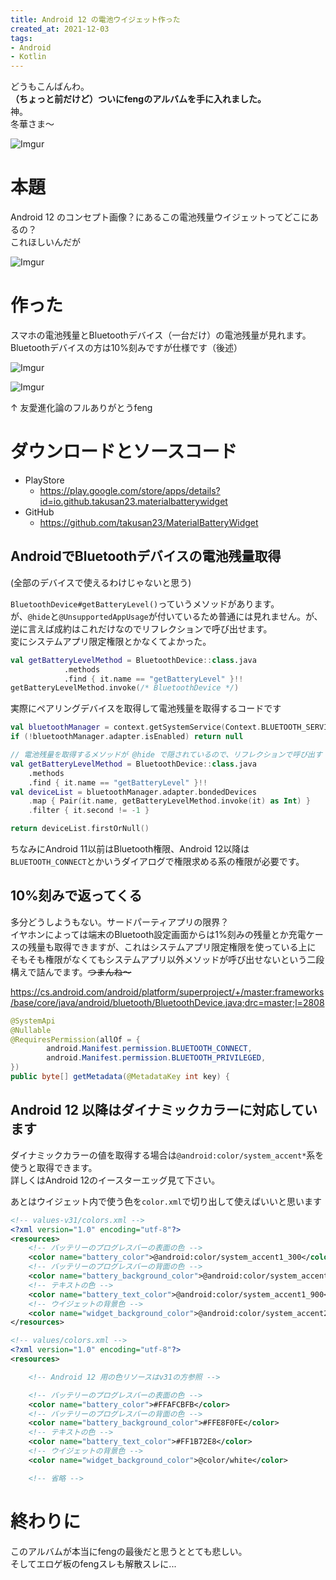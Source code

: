 ```yaml
---
title: Android 12 の電池ウイジェット作った
created_at: 2021-12-03
tags:
- Android
- Kotlin
---
```

どうもこんばんわ。  
**（ちょっと前だけど）ついにfengのアルバムを手に入れました。**  
神。  
冬華さま～

![Imgur](https://i.imgur.com/fiuZ0TW.png)

# 本題

Android 12 のコンセプト画像？にあるこの電池残量ウイジェットってどこにあるの？  
これほしいんだが

![Imgur](https://i.imgur.com/BiVH4Zz.png)

# 作った
スマホの電池残量とBluetoothデバイス（一台だけ）の電池残量が見れます。  
Bluetoothデバイスの方は10%刻みですが仕様です（後述）

![Imgur](https://i.imgur.com/SAtNPAa.png)

![Imgur](https://i.imgur.com/rlr7nd6.png)

↑ 友愛進化論のフルありがとうfeng

# ダウンロードとソースコード
- PlayStore
    - https://play.google.com/store/apps/details?id=io.github.takusan23.materialbatterywidget
- GitHub
    - https://github.com/takusan23/MaterialBatteryWidget

## AndroidでBluetoothデバイスの電池残量取得
(全部のデバイスで使えるわけじゃないと思う)

`BluetoothDevice#getBatteryLevel()`っていうメソッドがあります。  
が、`@hide`と`@UnsupportedAppUsage`が付いているため普通には見れません。が、逆に言えば成約はこれだけなのでリフレクションで呼び出せます。  
変にシステムアプリ限定権限とかなくてよかった。

```kotlin
val getBatteryLevelMethod = BluetoothDevice::class.java
            .methods
            .find { it.name == "getBatteryLevel" }!!
getBatteryLevelMethod.invoke(/* BluetoothDevice */)
```

実際にペアリングデバイスを取得して電池残量を取得するコードです

```kotlin
val bluetoothManager = context.getSystemService(Context.BLUETOOTH_SERVICE) as BluetoothManager
if (!bluetoothManager.adapter.isEnabled) return null

// 電池残量を取得するメソッドが @hide で隠されているので、リフレクションで呼び出す
val getBatteryLevelMethod = BluetoothDevice::class.java
    .methods
    .find { it.name == "getBatteryLevel" }!!
val deviceList = bluetoothManager.adapter.bondedDevices
    .map { Pair(it.name, getBatteryLevelMethod.invoke(it) as Int) }
    .filter { it.second != -1 }

return deviceList.firstOrNull()
```

ちなみにAndroid 11以前はBluetooth権限、Android 12以降は`BLUETOOTH_CONNECT`とかいうダイアログで権限求める系の権限が必要です。

## 10%刻みで返ってくる
多分どうしようもない。サードパーティアプリの限界？  
イヤホンによっては端末のBluetooth設定画面からは1%刻みの残量とか充電ケースの残量も取得できますが、これはシステムアプリ限定権限を使っている上に  
そもそも権限がなくてもシステムアプリ以外メソッドが呼び出せないという二段構えで詰んでます。~~つまんね～~~

https://cs.android.com/android/platform/superproject/+/master:frameworks/base/core/java/android/bluetooth/BluetoothDevice.java;drc=master;l=2808

```java
@SystemApi
@Nullable
@RequiresPermission(allOf = {
        android.Manifest.permission.BLUETOOTH_CONNECT,
        android.Manifest.permission.BLUETOOTH_PRIVILEGED,
})
public byte[] getMetadata(@MetadataKey int key) {
```

## Android 12 以降はダイナミックカラーに対応しています
ダイナミックカラーの値を取得する場合は`@android:color/system_accent*`系を使うと取得できます。  
詳しくはAndroid 12のイースターエッグ見て下さい。  

あとはウイジェット内で使う色を`color.xml`で切り出して使えばいいと思います

```xml
<!-- values-v31/colors.xml -->
<?xml version="1.0" encoding="utf-8"?>
<resources>
    <!-- バッテリーのプログレスバーの表面の色 -->
    <color name="battery_color">@android:color/system_accent1_300</color>
    <!-- バッテリーのプログレスバーの背面の色 -->
    <color name="battery_background_color">@android:color/system_accent1_200</color>
    <!-- テキストの色 -->
    <color name="battery_text_color">@android:color/system_accent1_900</color>
    <!-- ウイジェットの背景色 -->
    <color name="widget_background_color">@android:color/system_accent2_100</color>
</resources>
```

```xml
<!-- values/colors.xml -->
<?xml version="1.0" encoding="utf-8"?>
<resources>

    <!-- Android 12 用の色リソースはv31の方参照 -->

    <!-- バッテリーのプログレスバーの表面の色 -->
    <color name="battery_color">#FFAFCBFB</color>
    <!-- バッテリーのプログレスバーの背面の色 -->
    <color name="battery_background_color">#FFE8F0FE</color>
    <!-- テキストの色 -->
    <color name="battery_text_color">#FF1B72E8</color>
    <!-- ウイジェットの背景色 -->
    <color name="widget_background_color">@color/white</color>

    <!-- 省略 -->
```

# 終わりに
このアルバムが本当にfengの最後だと思うととても悲しい。  
そしてエロゲ板のfengスレも解散スレに...